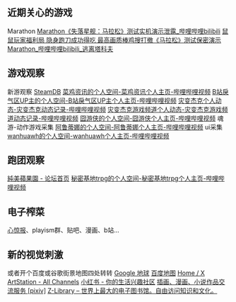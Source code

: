 ## 近期关心的游戏
Marathon
[Marathon《失落星舰：马拉松》测试实机演示泄露_哔哩哔哩bilibili](https://www.bilibili.com/video/BV13WsRzDEae/?spm_id_from=333.1387.favlist.content.click&vd_source=2aee6fa71355be863a591db6f78549d5)
[鼠鼠玩家福利局 隐身跑刀成功得吃 最高画质棒鸡搜打撤《马拉松》测试保密演示Marathon_哔哩哔哩bilibili_逃离塔科夫](https://www.bilibili.com/video/BV1zTspzVED7/?spm_id_from=333.1387.favlist.content.click&vd_source=2aee6fa71355be863a591db6f78549d5)
## 游戏观察
新游观察
[SteamDB](https://steamdb.info/)
[菜鸡资讯的个人空间-菜鸡资讯个人主页-哔哩哔哩视频](https://space.bilibili.com/316790553?spm_id_from=333.1387.follow.user_card.click)
[B站戾气区UP主的个人空间-B站戾气区UP主个人主页-哔哩哔哩视频](https://space.bilibili.com/250632733?spm_id_from=333.788.upinfo.detail.click)
[灾变杰克个人动态-灾变杰克动态记录-哔哩哔哩视频](https://space.bilibili.com/569435677/dynamic?spm_id_from=333.1387.0.0)
[灾变杰克游戏频道个人动态-灾变杰克游戏频道动态记录-哔哩哔哩视频](https://space.bilibili.com/3537119383390240/dynamic?spm_id_from=333.1387.0.0)
[囧游侠的个人空间-囧游侠个人主页-哔哩哔哩视频](https://space.bilibili.com/272362?spm_id_from=333.788.upinfo.detail.click)
魂游-动作游戏采集
[阿鲁蒂娜的个人空间-阿鲁蒂娜个人主页-哔哩哔哩视频](https://space.bilibili.com/23902?spm_id_from=333.337.search-card.all.click)
ui采集
[wanhuawh的个人空间-wanhuawh个人主页-哔哩哔哩视频](https://space.bilibili.com/213969694?spm_id_from=333.337.search-card.all.click)
## 跑团观察
[純美蘋果園 - 论坛首页](https://www.goddessfantasy.net/bbs/index.php)
[秘密基地trpg的个人空间-秘密基地trpg个人主页-哔哩哔哩视频](https://space.bilibili.com/2577465?spm_id_from=333.337.search-card.all.click)
## 电子榨菜
[心惊报](https://web.telegram.org/a/#-1001434817225)、playism群、贴吧、漫画、b站…
## 新的视觉刺激
或者开个百度或谷歌街景地图四处转转
[Google 地球](https://earth.google.com/web/@35.08280749,80.0752993,8391.44254348a,21834129.02099133d,35y,0h,0t,0r/data=CgRCAggBOgMKATBCAggASg0I____________ARAA?authuser=0)
[百度地图](https://map.baidu.com/@12061463,2602654,13z)
[Home / X](https://x.com/home)
[ArtStation - All Channels](https://www.artstation.com/?sort_by=community&dimension=all)
[小红书 - 你的生活兴趣社区](https://www.xiaohongshu.com/explore?language=zh-CN)
[插画、漫画、小说作品交流服务 [pixiv]](https://www.pixiv.net/)
[Z-Library – 世界上最大的电子图书馆。自由访问知识和文化。](https://zh.z-library.sk/)
